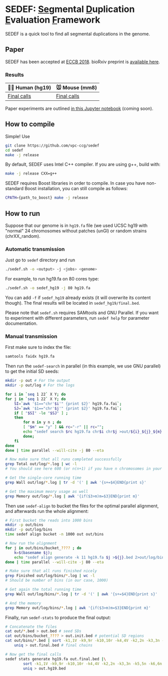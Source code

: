 # SEDEF: <u>Se</u>gmental <u>D</u>uplication <u>E</u>valuation <u>F</u>ramework

SEDEF is a quick tool to find all segmental duplications in the genome.

## Paper

SEDEF has been accepted at [ECCB 2018](http://eccb18.org). 
bioRxiv preprint is [available here](void:null).

### Results

| 👨‍🎨 Human (hg19) | 🐭 Mouse (mm8) |
|-----|-----|
| [Final calls](http://cb.csail.mit.edu/cb/sedef/hg19.bed) | [Final calls](http://cb.csail.mit.edu/cb/sedef/mm8.bed) |

Paper experiments are outlined [in this Jupyter notebook](experiments.ipynb) (coming soon).

## How to compile

Simple! Use

```bash
git clone https://github.com/vpc-ccg/sedef
cd sedef
make -j release
```

By default, SEDEF uses Intel C++ compiler. If you are using g++, build with:

```bash
make -j release CXX=g++
```

SEDEF requires Boost libraries in order to compile. In case you have non-standard Boost installation, you can still compile as follows:

```bash
CPATH={path_to_boost} make -j release
```

## How to run

Suppose that our genome is in `hg19.fa` file (we used UCSC hg19 with "normal" 24 chromosomes without patches (unGl) or random strains (chrXX_random).

### Automatic transmission

Just go to `sedef` directory and run
```bash
./sedef.sh -o <output> -j <jobs> <genome> 
```

For example, to run hg19.fa on 80 cores type:
```bash
./sedef.sh -o sedef_hg19 -j 80 hg19.fa 
```

You can add `-f` if `sedef_hg19` already exists (it will overwrite its content though). The final results will be
located in `sedef_hg19/final.bed`.

Please note that `sedef.sh` requires SAMtools and GNU Parallel.
If you want to experiment with different parameters, run `sedef help` for parameter documentation.

### Manual transmission

First make sure to index the file:

```bash
samtools faidx hg19.fa
```

Then run the `sedef-search` in parallel (in this example, we use GNU parallel) to get the initial SD seeds:
```bash
mkdir -p out # For the output
mkdir -p out/log # For the logs

for i in `seq 1 22` X Y; do 
for j in `seq 1 22` X Y; do  
	SI=`awk '$1=="chr'$i'" {print $2}' hg19.fa.fai`; 
	SJ=`awk '$1=="chr'$j'" {print $2}' hg19.fa.fai`; 
	if [ "$SI" -le "$SJ" ] ; 
	then 
		for m in y n ; do
		[ "$m" == "y" ] && rc="-r" || rc="";
		echo "sedef search $rc hg19.fa chr$i chr$j >out/${i}_${j}_${m}.bed 2>out/log/${i}_${j}_${m}.log"
		done; 
	fi
done
done | time parallel --will-cite -j 80 --eta

# Now make sure that all runs completed successfully 
grep Total out/log/*.log | wc -l
# You should see here 600 (or n(n+1) if you have n chromosomes in your file)

# Get the single-core running time
grep Wall out/log/*.log | tr -d '(' | awk '{s+=$4}END{print s}'

# Get the maximum meory usage as well
grep Memory out/log/*.log | awk '{if($3>m)m=$3}END{print m}'
```

Then use `sedef-align` to bucket the files for the optimal parallel alignment, and
afterwards run the whole alignment:
```bash
# First bucket the reads into 1000 bins
mkdir -p out/bins
mkdir -p out/log/bins
time sedef align bucket -n 1000 out out/bins

# Now run the alignment
for j in out/bins/bucket_???? ; do
	k=$(basename $j);
	echo "sedef align generate -k 11 hg19.fa $j >${j}.bed 2>out/log/bins/${k}.log"
done | time parallel --will-cite -j 80 --eta

# Make sure that all runs finished nicely
grep Finished out/log/bins/*.log | wc -l
# Should be number of bins (in our case, 1000)

# Get again the total running time
grep Wall out/log/bins/*.log | tr -d '(' | awk '{s+=$4}END{print s}'

# And the memory
grep Memory out/log/bins/*.log | awk '{if($3>m)m=$3}END{print m}'
```

Finally, run `sedef-stats` to produce the final output:
```bash
# Concatenate the files 
cat out/*.bed > out.bed # seed SDs
cat out/bins/bucket_???? > out.init.bed # potential SD regions
cat out/bins/*.bed | sort -k1,1V -k9,9r -k10,10r -k4,4V -k2,2n -k3,3n -k5,5n -k6,6n |\
	uniq > out.final.bed # final chains

# Now get the final calls
sedef stats generate hg19.fa out.final.bed |\
		sort -k1,1V -k9,9r -k10,10r -k4,4V -k2,2n -k3,3n -k5,5n -k6,6n |\
		uniq > out.hg19.bed
```

